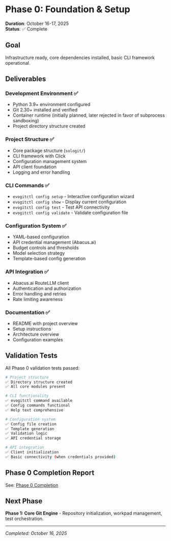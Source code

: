 
# Phase 0: Foundation & Setup

**Duration**: October 16-17, 2025  
**Status**: ✅ Complete

## Goal

Infrastructure ready, core dependencies installed, basic CLI framework operational.

## Deliverables

### Development Environment ✅
- Python 3.9+ environment configured
- Git 2.30+ installed and verified
- Container runtime (initially planned, later rejected in favor of subprocess sandboxing)
- Project directory structure created

### Project Structure ✅
- Core package structure (`sologit/`)
- CLI framework with Click
- Configuration management system
- API client foundation
- Logging and error handling

### CLI Commands ✅
- `evogitctl config setup` - Interactive configuration wizard
- `evogitctl config show` - Display current configuration
- `evogitctl config test` - Test API connectivity
- `evogitctl config validate` - Validate configuration file

### Configuration System ✅
- YAML-based configuration
- API credential management (Abacus.ai)
- Budget controls and thresholds
- Model selection strategy
- Template-based config generation

### API Integration ✅
- Abacus.ai RouteLLM client
- Authentication and authorization
- Error handling and retries
- Rate limiting awareness

### Documentation ✅
- README with project overview
- Setup instructions
- Architecture overview
- Configuration examples

## Validation Tests

All Phase 0 validation tests passed:

```bash
# Project structure
✅ Directory structure created
✅ All core modules present

# CLI functionality
✅ evogitctl command available
✅ Config commands functional
✅ Help text comprehensive

# Configuration system
✅ Config file creation
✅ Template generation
✅ Validation logic
✅ API credential storage

# API integration
✅ Client initialization
✅ Basic connectivity (when credentials provided)
```

## Phase 0 Completion Report

See: [Phase 0 Completion](./phase-0-completion.md)

## Next Phase

**Phase 1: Core Git Engine** - Repository initialization, workpad management, test orchestration.

---

*Completed: October 16, 2025*
